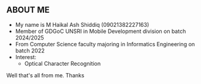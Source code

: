 ## ABOUT ME

- My name is M Haikal Ash Shiddiq (09021382227163)
- Member of GDGoC UNSRI in Mobile Development division on batch 2024/2025
- From Computer Science faculty majoring in Informatics Engineering on batch 2022
- Interest:
    - Optical Character Recognition

Well that's all from me. Thanks